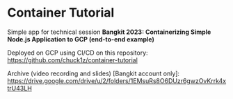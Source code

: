 # Container Tutorial
Simple app for technical session **Bangkit 2023: Containerizing Simple Node.js Application to GCP (end-to-end example)**

Deployed on GCP using CI/CD on this repository: https://github.com/chuck1z/container-tutorial  

Archive (video recording and slides) [Bangkit account only]: https://drive.google.com/drive/u/2/folders/1EMsuRs8O6DUzr6gwzOvKrrk4xtrU43LH
